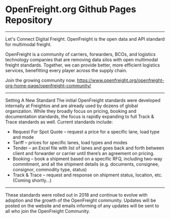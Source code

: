 # OpenFreight.org Github Pages Repository
---
Let's Connect Digital Freight.  OpenFreight is the open data and API standard for multimodal freight.

OpenFreight is a community of carriers, forwarders, BCOs, and logistics technology companies that are removing data silos with open multimodal freight standards. Together, we can provide better, more efficient logistics services, benefitting every player across the supply chain.

Join the growing community now. https://www.openfreight.org/openfreight-org-home-page/openfreight-community/

---
Setting A New Standard
The initial OpenFreight standards were developed internally at Freightos and are already used by dozens of global organization. While they broadly focus on pricing, booking and documentation standards, the focus is rapidly expanding to full Track & Trace standards as well. Current standards include:

- Request For Spot Quote – request a price for a specific lane, load  type and mode
- Tariff  – prices for specific lanes, load types and modes
- Tender – an Excel file with list of lanes and goes back and forth between client and forwarder or carrier until there’s an agreement on pricing.
- Booking – book a shipment based on a specific RFQ, including two-way commitment, and all the shipment details (e.g. documents, consignee, consignor, commodity type, status)
- Track & Trace – request and response on shipment status, location, etc. (Coming shortly…)
---

These standards were rolled out in 2018 and continue to evolve with adoption and the growth of the OpenFreight community.  Updates will be posted on the website and emails informing of any updates will be sent to all who join the OpenFreight Community.
